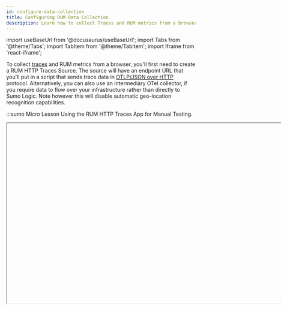 ```yaml
---
id: configure-data-collection
title: Configuring RUM Data Collection
description: Learn how to collect Traces and RUM metrics from a browser using a RUM HTTP Traces Source.
---
```


import useBaseUrl from '@docusaurus/useBaseUrl';
import Tabs from '@theme/Tabs';
import TabItem from '@theme/TabItem';
import Iframe from 'react-iframe';

To collect [traces](/docs/apm/traces) and RUM metrics from a browser, you'll first need to create a RUM HTTP Traces Source. The source will have an endpoint URL that you'll put in a script that sends trace data in [OTLP/JSON over HTTP](https://github.com/open-telemetry/opentelemetry-specification/blob/master/specification/protocol/otlp.md#otlphttp) protocol. Alternatively, you can also use an intermediary OTel collector, if you require data to flow over your infrastructure rather than directly to Sumo Logic. Note however this will disable automatic geo-location recognition capabilities.

:::sumo Micro Lesson
Using the RUM HTTP Traces App for Manual Testing.

<Iframe url="https://www.youtube.com/embed/CduT1sqSPmE?rel=0"
        width="854px"
        height="480px"
        id="myId"
        className="video-container"
        display="initial"
        position="relative"
        allow="accelerometer; autoplay=1; clipboard-write; encrypted-media; gyroscope; picture-in-picture"
        allowfullscreen
        />

:::

## Prerequisites
To utilize XHR and navigation/route changes, and errors collection, you must use RUM script version 4 or higher (`https://rum.sumologic.com/sumologic-rum-v4.js`). Make sure you're using the correct version in your pages. For automatic updates, use the script `https://rum.sumologic.com/sumologic-rum.js`. You can find more details about versioning control [later in this document](#step-2-add-rum-script-to-your-page-header).

For full end-to-end visibility, we recommended supplementing your RUM browser auto-instrumentation with the appropriate [back-end tracing instrumentation](/docs/apm/traces/get-started-transaction-tracing).

## Step 1: Create a RUM HTTP Traces Source

To configure a RUM HTTP Traces source:

1. <!--Kanso [**Classic UI**](/docs/get-started/sumo-logic-ui/). Kanso-->  In the main Sumo Logic menu, select **Manage Data > Collection > Collection**. <!--Kanso <br/>[**New UI**](/docs/get-started/sumo-logic-ui-new/). In the top menu select **Configuration**, and then under **Data Collection** select **Collection**. You can also click the **Go To...** menu at the top of the screen and select **Collection**.  Kanso--> 
1. If you've not yet created a Hosted Collector, [follow these steps](/docs/send-data/hosted-collectors/configure-hosted-collector) to do so.
1. On the **Collection** page, click **Add Source** next to a Hosted Collector. <br/><img src={useBaseUrl('img/reuse/add-source.png')} alt="add source" width="475"/>
1. Select **RUM HTTP Traces**. <br/><img src={useBaseUrl('img/rum/rum-icon.png')} alt="Real User Monitoring" width="120"/>
1. Under **Source Type: RUM HTTP Traces**, enter the following information:
   * **Name** for the Source.
   * **Description**. (Optional) description of the Source .
   * **Source Host** and **Source Category**. (Optional) Enter any string to tag the output collected from the source. These are [built-in metadata](/docs/search/get-started-with-search/search-basics/built-in-metadata.md) fields that allow you to organize your data. We recommend you specify a Source Category indicating the data is from a browser.<br/><img src={useBaseUrl('img/rum/RUM-HTTP-Traces-Source.png')} alt="Real User Monitoring" />
1. Enter **Advanced options for Browser RUM**.<br/><img src={useBaseUrl('img/rum/RUM-HTTP-Traces-Source-Advanced.png')} alt="Real User Monitoring" width="400"/>
   * **Application Name**. (Recommended) Add an **Application Name** tag of a text string to show for the app name in spans (for example, `bookings-app`). This groups services in the Application Service View. If left blank, services will belong to a "default" application. See [Application Service Dashboards](/docs/apm/traces/services-list-map.md) for more information. This setting is saved in the script for `name_of_your_web_application`.
   * **Service Name**. (Required) Add a **Service Name** of a text string to show for the service name in spans (for example, `bookings-web-app`). This setting is saved in the script for `name_of_your_web_service`. To set up a service name dynamically (e.g., to have different service names for micro-frontend packages), leverage the `getOverriddenServiceName` function inside your page code to overwrite the default service name (requires RUM script v4.2.0 or higher). Service names should be of low cardinality and should describe parts of your website above page level. Here's an example code leveraging that function:
       ```javascript
       window.sumoLogicOpenTelemetryRum.initialize({
         collectionSourceUrl:
           'https://service.sumologic.com/receiver/v1/rum/token==',
         serviceName: 'online-shop-frontend',
         applicationName: 'online-shop',
         getOverriddenServiceName: (span) => {
           const pathname = document.location.pathname;
           if (pathname.startsWith('/carts/')) {
             return 'online-shop-frontend-carts'
           }
           return 'online-shop-frontend-main'
         }
       });
       ```
   * **deployment.environment** (optional):  Your production, staging, or development environment name, up to 10 distinct values per org.
   * **Probabilistic sampling rate** (optional): Add a **Probabilistic sampling rate** for heavy traffic sites in a decimal value based on percentage, for example, 10% would be entered as `0.1`.
   * **Ignore urls** (optional): Add a list of URLs not to collect trace data from. Supports regex. Make sure provided URLs are valid JavaScript flavor regexes. For example: `/^https:\/\/www.tracker.com\/.*/, /^https:\/\/api.mydomain.com\/log\/.*/`
   * **Custom Tags** (optional): Click **+Add** and enter a key and value for each **Custom Tags** to show in spans from instrumented browsers. As an example, you could enter a key of `internal.version` with a value of `0.1.21`. This information is saved in the script for `name_of_your_web_service`.
   * **Propagate Trace Header Cors Urls** (recommended): Add a list of URLs or URL patterns that pass tracing context to construct traces end-to-end. This information is saved in the script for `list_of_urls_to_receive_trace_context`. Make sure provided URLs are valid JavaScript flavor regexes. Some examples are `/^https:\/\/api.mydomain.com\/apiv3\/.*/` and `/^https:\/\/www.3rdparty.com\/.*/.`
     :::warning **Propagate Trace Header Cors Urls**
     Sumo Logic cannot perform configuration validation of services of other origins. You should always enable context propagation and CORS configuration changes in a test environment before setting it up in production.
     <details>
     <summary><strong>Click here</strong> to review our recommendations</summary>
     This list is empty by default, which means trace context propagation&#8212;allowing creation of end to and front end to backend traces for cross-origin requests&#8212;is not enabled because of browser CORS security restrictions. To connect your front-end and back-end traces, make sure your environment supports <a href="https://www.w3.org/TR/trace-context">W3C Trace Context</a> HTTP headers. <br/><br/>To propagate tracing context to create front-end to back-end traces, set domain(s) to propagate W3C tracing context to. You must also configure your servers/APIs to accept and return following CORS headers in its response - for example: <code>Access-Control-Allow-Headers: traceparent, tracestate</code>.
     Valid cross-origin resources must include the prefix <code>http://</code> or <code>https://</code> and the domain name. The port number is not required unless it differs from the default for HTTP (port 80) or HTTPS (port 443).
     </details>
     :::
   * **Geolocation recognition**: Select a **Geolocation recognition** option to automatically recognize geographical locations of your end clients from:
     * The country down to state (recommended for global websites)
     * A single country down to city level (recommended for local, country specific websites)
   * For additional guidance on the above options, refer to the FAQs list on the page. To view all available configuration parameters, see the [Sumo Logic OpenTelemetry auto-instrumentation for JavaScript README file](https://github.com/SumoLogic/sumologic-opentelemetry-js).
1. When you are finished configuring the Source, click **Submit**.
1. An HTTP Source Script is displayed in a pop-up with three different formats: synchronous, asynchronous, and npm. These are examples of scripts you can use with all configurations you entered when creating the source, including advanced options. Select a format and click **Copy to Clipboard**. <br/><img src={useBaseUrl('img/rum/RUM-HTTP-Traces-Script.png')} alt="Real User Monitoring" width="400"/>


The script includes a RUM HTTP Traces Source URL for `collectionSourceUrl` in the generated script. This is saved for the script as `sumo_logic_http_traces_source_url`. Your user's browser should be allowed to POST data to this URL.  

This can be also replaced with an internal OpenTelemetry collector if you wish to redirect browser traffic over it. In this case, replace this URL with the OpenTelemetry collector OTLP/HTTP receiver endpoint as described in [Getting Started with Transaction Tracing](/docs/apm/traces/get-started-transaction-tracing). In this case, the OpenTelemetry collector exporter will send data to the RUM HTTP Traces Source URL.

## Step 2: Add RUM Script to Your Page Header

Use the copied script in your page head inside the `<head>` `</head>` tags. The script sends trace data in [OTLP/JSON over HTTP](https://github.com/open-telemetry/opentelemetry-specification/blob/master/specification/protocol/otlp.md#otlphttp) protocol. 

:::tip
You can view and copy a script anytime by clicking **Show script** for the source.<br/> ![show-script.png](/img/rum/show-script.png)
:::

The following are base script examples, populated when you create and configure a source in the above instructions.

<Tabs
  className="unique-tabs"
  defaultValue="synchronous"
  values={[
    {label: 'Synchronous', value: 'synchronous'},
    {label: 'Asynchronous', value: 'asynchronous'},
    {label: 'NPM', value: 'npm'},
  ]}>

<TabItem value="synchronous">

```javascript
<script src="https://rum.sumologic.com/sumologic-rum-v3.js" type="text/javascript"></script>
<script>
  window.sumoLogicOpenTelemetryRum &&
    window.sumoLogicOpenTelemetryRum.initialize({
      collectionSourceUrl: 'sumo_logic_traces_collector_source_url',
      serviceName: 'name_of_your_web_service',
      propagateTraceHeaderCorsUrls: [
        'list_of_domains_to_receive_trace_context',
      ],
    });
</script>
```

</TabItem>
<TabItem value="asynchronous">

You can load the script asynchronously using the script below but some functionalities like user interactions or requests made before script run will be limited.

```javascript
<script>
  (function (w, s, d, r, e, n) {
    (w[s] = w[s] || {
      readyListeners: [],
      onReady: function (e) {
        w[s].readyListeners.push(e);
      },
    }),
      ((e = d.createElement('script')).async = 1),
      (e.src = r),
      (n = d.getElementsByTagName('script')[0]).parentNode.insertBefore(e, n);
  })(
    window,
    'sumoLogicOpenTelemetryRum',
    document,
    'https://rum.sumologic.com/sumologic-rum-v3.js',
  );
  window.sumoLogicOpenTelemetryRum.onReady(function () {
    window.sumoLogicOpenTelemetryRum.initialize({
      collectionSourceUrl: 'sumo_logic_traces_collector_source_url',
      serviceName: 'name_of_your_web_service',
      propagateTraceHeaderCorsUrls: [
        'list_of_domains_to_receive_trace_context',
      ],
    });
  });
</script>
```

</TabItem>
<TabItem value="npm">

The other option is to bundle this library inside your project and initialize it. Inside your project directory, execute:
```bash
npm install @sumologic/opentelemetry-rum
```

RUM needs to be initialized, preferably before other functionalities in your code:

```javascript
import { initialize } from '@sumologic/opentelemetry-rum';

initialize({
  collectionSourceUrl: 'sumo_logic_traces_collector_source_url',
  serviceName: 'name_of_your_web_service',
  propagateTraceHeaderCorsUrls: ['list_of_domains_to_receive_trace_context'],
});
```

</TabItem>
</Tabs>

The above script examples omit the version number and automatically uses most up-to-date version of it (which you can find [here](https://github.com/SumoLogic/sumologic-opentelemetry-js)). If you want to manually control versioning of the script, use:
* `https://rum.sumologic.com/sumologic-rum-vX.js` (e.g., https://rum.sumologic.com/sumologic-rum-v4.js) for major version control (no breaking changes)
* `https://rum.sumologic.com/sumologic-rum-vX.Y.js` (e.g., https://rum.sumologic.com/sumologic-rum-v4.0.js) for minor version control (only bug fixes are automatically included)
* `https://rum.sumologic.com/sumologic-rum-vX.Y.Z.js` (e.g., https://rum.sumologic.com/sumologic-rum-v4.0.0.js) for patch version control (strict version control)

RUM scripts can be also wrapped in the form of a browser extension/plugin for monitoring SaaS applications in environments where you can control user browser configuration (e.g., internal employees). To obtain a customized browser extension for your environment to monitor Real User Experience with Sumo Logic, contact your Account Team or Sumo Logic support.
